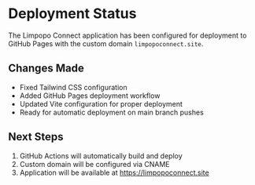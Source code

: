# Deployment Status

The Limpopo Connect application has been configured for deployment to GitHub Pages with the custom domain `limpopoconnect.site`.

## Changes Made
- Fixed Tailwind CSS configuration 
- Added GitHub Pages deployment workflow
- Updated Vite configuration for proper deployment
- Ready for automatic deployment on main branch pushes

## Next Steps
1. GitHub Actions will automatically build and deploy
2. Custom domain will be configured via CNAME
3. Application will be available at https://limpopoconnect.site